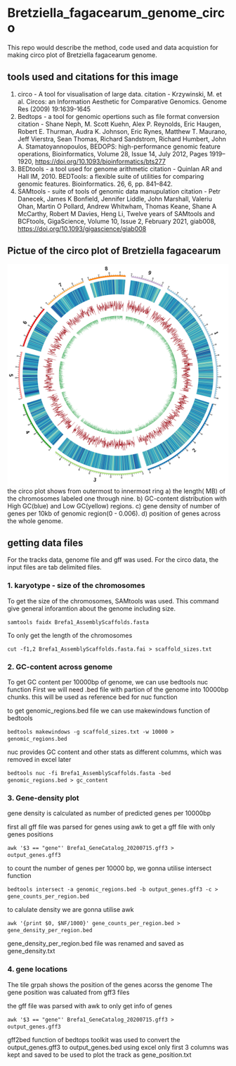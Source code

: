 # Bretziella_fagacearum_genome_circo
This repo would describe the method, code used and data acquistion for making circo plot of Bretziella fagacearum genome.

## tools used and citations for this image

1. circo -  A tool for visualisation of large data.
citation - Krzywinski, M. et al. Circos: an Information Aesthetic for Comparative Genomics. Genome Res (2009) 19:1639-1645
2. Bedtops - a tool for genomic opertions such as file format conversion
 citation -  Shane Neph, M. Scott Kuehn, Alex P. Reynolds, Eric Haugen, Robert E. Thurman, Audra K. Johnson, Eric Rynes, Matthew T. Maurano, Jeff Vierstra, Sean Thomas, Richard Sandstrom, Richard Humbert, John A. Stamatoyannopoulos, BEDOPS: high-performance genomic feature operations, Bioinformatics, Volume 28, Issue 14, July 2012, Pages 1919–1920, https://doi.org/10.1093/bioinformatics/bts277
3. BEDtools - a tool used for genome arithmetic
citation - Quinlan AR and Hall IM, 2010. BEDTools: a flexible suite of utilities for comparing genomic features. Bioinformatics. 26, 6, pp. 841–842.
4. SAMtools - suite of tools of genomic data manupulation
citation - Petr Danecek, James K Bonfield, Jennifer Liddle, John Marshall, Valeriu Ohan, Martin O Pollard, Andrew Whitwham, Thomas Keane, Shane A McCarthy, Robert M Davies, Heng Li, Twelve years of SAMtools and BCFtools, GigaScience, Volume 10, Issue 2, February 2021, giab008, https://doi.org/10.1093/gigascience/giab008

## Pictue of the circo plot of Bretziella fagacearum
![Circo plot](https://github.com/mohitmahey/Bretziella_fagacearum_genome_circo/blob/main/circos.png)
the circo plot shows from outermost to innermost ring a) the length( MB) of the  chromosomes labeled one through nine. b) GC-content distribution with High GC(blue) and Low GC(yellow) regions. c) gene density of number of genes per 10kb of genomic region(0 - 0.006). d) position of genes across the whole genome.

## getting data files
For the tracks data, genome file and gff was used. For the circo data, the input files are tab delimited files.

### 1. karyotype -  size of the chromosomes

To get the size of the chromosomes, SAMtools was used.
This command give general inforamtion about the genome including size.
```
samtools faidx Brefa1_AssemblyScaffolds.fasta
```
To only get the length of the chromosomes 

```
cut -f1,2 Brefa1_AssemblyScaffolds.fasta.fai > scaffold_sizes.txt
```

### 2. GC-content across genome

To get GC content per 10000bp of genome, we can use bedtools nuc function
First we will need .bed file with partion of the genome into 10000bp chunks. this will be used as reference bed for nuc function

to get genomic_regions.bed file we can use makewindows function of bedtools
```
bedtools makewindows -g scaffold_sizes.txt -w 10000 > genomic_regions.bed
```

nuc provides GC content and other stats as different columms, which was removed in excel later
```
bedtools nuc -fi Brefa1_AssemblyScaffolds.fasta -bed genomic_regions.bed > gc_content
```

### 3. Gene-density plot 
gene density is calculated as number of predicted genes per 10000bp

first all gff file was parsed for genes using awk to get a gff file with only genes positions
```
awk '$3 == "gene"' Brefa1_GeneCatalog_20200715.gff3 > output_genes.gff3
```

to count the number of genes per 10000 bp, we gonna utilise intersect function
```
bedtools intersect -a genomic_regions.bed -b output_genes.gff3 -c > gene_counts_per_region.bed
```
to calulate density we are gonna utilise awk 

```
awk '{print $0, $NF/1000}' gene_counts_per_region.bed > gene_density_per_region.bed
```
gene_density_per_region.bed file was renamed and saved as gene_density.txt 

### 4. gene locations 
The tile grpah shows the position of the genes acorss the genome
The gene position was caluated from gff3 files

the gff file was parsed with awk to only get info of genes
```
awk '$3 == "gene"' Brefa1_GeneCatalog_20200715.gff3 > output_genes.gff3
```
gff2bed function of bedtops toolkit was used to convert the output_genes.gff3 to output_genes.bed
using excel only first 3 columns was kept and saved to be used to plot the track as gene_position.txt











